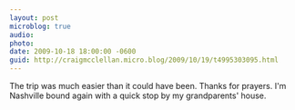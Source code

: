 ```yaml
---
layout: post
microblog: true
audio: 
photo: 
date: 2009-10-18 18:00:00 -0600
guid: http://craigmcclellan.micro.blog/2009/10/19/t4995303095.html
---
```

The trip was much easier than it could have been. Thanks for prayers. I'm Nashville bound again with a quick stop by my grandparents' house.
